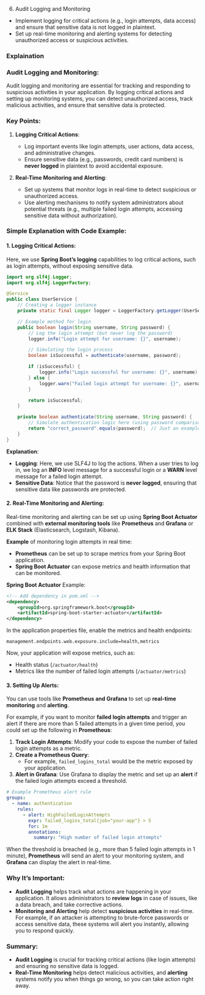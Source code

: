6. Audit Logging and Monitoring
- Implement logging for critical actions (e.g., login attempts, data access) and ensure that sensitive
  data is not logged in plaintext.
- Set up real-time monitoring and alerting systems for detecting unauthorized access or
  suspicious activities.

### Explaination

### **Audit Logging and Monitoring**:
Audit logging and monitoring are essential for tracking and responding to suspicious activities in your application. By logging critical actions and setting up monitoring systems, you can detect unauthorized access, track malicious activities, and ensure that sensitive data is protected.

### Key Points:
1. **Logging Critical Actions**:
    - Log important events like login attempts, user actions, data access, and administrative changes.
    - Ensure sensitive data (e.g., passwords, credit card numbers) is **never logged** in plaintext to avoid accidental exposure.

2. **Real-Time Monitoring and Alerting**:
    - Set up systems that monitor logs in real-time to detect suspicious or unauthorized access.
    - Use alerting mechanisms to notify system administrators about potential threats (e.g., multiple failed login attempts, accessing sensitive data without authorization).

### Simple Explanation with Code Example:

#### 1. **Logging Critical Actions**:

Here, we use **Spring Boot’s logging** capabilities to log critical actions, such as login attempts, without exposing sensitive data.

```java
import org.slf4j.Logger;
import org.slf4j.LoggerFactory;

@Service
public class UserService {
    // Creating a logger instance
    private static final Logger logger = LoggerFactory.getLogger(UserService.class);

    // Example method for login
    public boolean login(String username, String password) {
        // Log the login attempt (but never log the password)
        logger.info("Login attempt for username: {}", username);

        // Simulating the login process
        boolean isSuccessful = authenticate(username, password);

        if (isSuccessful) {
            logger.info("Login successful for username: {}", username);
        } else {
            logger.warn("Failed login attempt for username: {}", username);
        }

        return isSuccessful;
    }

    private boolean authenticate(String username, String password) {
        // Simulate authentication logic here (using password comparison)
        return "correct_password".equals(password);  // Just an example, don't use plain comparison in real-world apps!
    }
}
```

**Explanation**:
- **Logging**: Here, we use SLF4J to log the actions. When a user tries to log in, we log an **INFO** level message for a successful login or a **WARN** level message for a failed login attempt.
- **Sensitive Data**: Notice that the password is **never logged**, ensuring that sensitive data like passwords are protected.

#### 2. **Real-Time Monitoring and Alerting**:

Real-time monitoring and alerting can be set up using **Spring Boot Actuator** combined with **external monitoring tools** like **Prometheus** and **Grafana** or **ELK Stack** (Elasticsearch, Logstash, Kibana).

**Example** of monitoring login attempts in real time:
- **Prometheus** can be set up to scrape metrics from your Spring Boot application.
- **Spring Boot Actuator** can expose metrics and health information that can be monitored.

**Spring Boot Actuator** Example:

```xml
<!-- Add dependency in pom.xml -->
<dependency>
    <groupId>org.springframework.boot</groupId>
    <artifactId>spring-boot-starter-actuator</artifactId>
</dependency>
```

In the application properties file, enable the metrics and health endpoints:
```properties
management.endpoints.web.exposure.include=health,metrics
```

Now, your application will expose metrics, such as:
- Health status (`/actuator/health`)
- Metrics like the number of failed login attempts (`/actuator/metrics`)

#### 3. **Setting Up Alerts**:

You can use tools like **Prometheus and Grafana** to set up **real-time monitoring** and **alerting**.

For example, if you want to monitor **failed login attempts** and trigger an alert if there are more than 5 failed attempts in a given time period, you could set up the following in **Prometheus**:

1. **Track Login Attempts**: Modify your code to expose the number of failed login attempts as a metric.
2. **Create a Prometheus Query**:
    - For example, `failed_logins_total` would be the metric exposed by your application.
3. **Alert in Grafana**: Use Grafana to display the metric and set up an **alert** if the failed login attempts exceed a threshold.

```yaml
# Example Prometheus alert rule
groups:
  - name: authentication
    rules:
      - alert: HighFailedLoginAttempts
        expr: failed_logins_total{job="your-app"} > 5
        for: 1m
        annotations:
          summary: "High number of failed login attempts"
```

When the threshold is breached (e.g., more than 5 failed login attempts in 1 minute), **Prometheus** will send an alert to your monitoring system, and **Grafana** can display the alert in real-time.

### Why It’s Important:
- **Audit Logging** helps track what actions are happening in your application. It allows administrators to **review logs** in case of issues, like a data breach, and take corrective actions.
- **Monitoring and Alerting** help detect **suspicious activities** in real-time. For example, if an attacker is attempting to brute-force passwords or access sensitive data, these systems will alert you instantly, allowing you to respond quickly.

### Summary:
- **Audit Logging** is crucial for tracking critical actions (like login attempts) and ensuring no sensitive data is logged.
- **Real-Time Monitoring** helps detect malicious activities, and **alerting** systems notify you when things go wrong, so you can take action right away.
